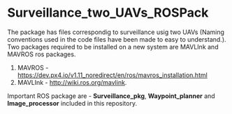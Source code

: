 # Surveillance_two_UAVs_ROSPack

The package has files correspondig to surveillance usig two UAVs (Naming conventions used in the code files have been made to easy to understand.).
Two packages required to be installed on a new system are MAVLInk and MAVROS ros packages.
1. MAVROS - https://dev.px4.io/v1.11_noredirect/en/ros/mavros_installation.html
2. MAVLInk - http://wiki.ros.org/mavlink.

Important ROS package are  - **Surveillance_pkg**, **Waypoint_planner** and **Image_processor** included in this repository.
